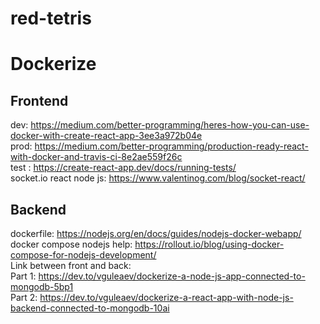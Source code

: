 # red-tetris

# Dockerize

## Frontend
dev: https://medium.com/better-programming/heres-how-you-can-use-docker-with-create-react-app-3ee3a972b04e  
prod: https://medium.com/better-programming/production-ready-react-with-docker-and-travis-ci-8e2ae559f26c  
test : https://create-react-app.dev/docs/running-tests/  
socket.io react node js: https://www.valentinog.com/blog/socket-react/  
   
## Backend  
dockerfile: https://nodejs.org/en/docs/guides/nodejs-docker-webapp/  
docker compose nodejs help: https://rollout.io/blog/using-docker-compose-for-nodejs-development/  
Link between front and back:  
Part 1: https://dev.to/vguleaev/dockerize-a-node-js-app-connected-to-mongodb-5bp1  
Part 2: https://dev.to/vguleaev/dockerize-a-react-app-with-node-js-backend-connected-to-mongodb-10ai  

